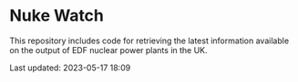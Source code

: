 # Nuke Watch

This repository includes code for retrieving the latest information available on the output of EDF nuclear power plants in the UK.

Last updated: 2023-05-17 18:09